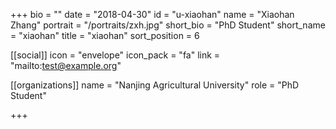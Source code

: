 +++
bio = ""
date = "2018-04-30"
id = "u-xiaohan"
name = "Xiaohan Zhang"
portrait = "/portraits/zxh.jpg"
short_bio = "PhD Student"
short_name = "xiaohan"
title = "xiaohan"
sort_position = 6

[[social]]
    icon = "envelope"
    icon_pack = "fa"
    link = "mailto:test@example.org"

[[organizations]]
    name = "Nanjing Agricultural University"
    role = "PhD Student"

+++
